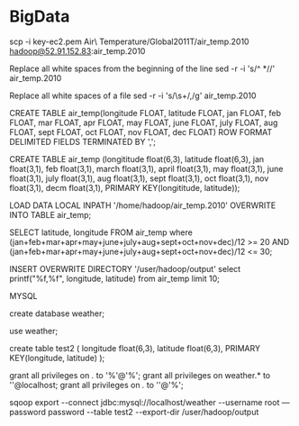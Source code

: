 # BigData


scp -i key-ec2.pem Air\ Temperature/Global2011T/air_temp.2010 hadoop@52.91.152.83:air_temp.2010

Replace all white spaces from the beginning of the line
sed -r -i 's/^ *//' air_temp.2010

Replace all white spaces of a file
sed -r -i 's/\s+/,/g' air_temp.2010

CREATE TABLE air_temp(longitude FLOAT, latitude FLOAT, jan FLOAT, feb FLOAT, mar FLOAT, apr FLOAT, may FLOAT, june FLOAT, july FLOAT, aug FLOAT, sept FLOAT, oct FLOAT, nov FLOAT, dec FLOAT) ROW FORMAT DELIMITED FIELDS TERMINATED BY ','; 

CREATE TABLE air_temp (longititude float(6,3), latitude float(6,3), jan float(3,1), feb float(3,1), march float(3,1), april float(3,1), may float(3,1), june float(3,1), july float(3,1), aug float(3,1), sept float(3,1), oct float(3,1), nov float(3,1), decm float(3,1), PRIMARY KEY(longititude, latitude));

LOAD DATA LOCAL INPATH '/home/hadoop/air_temp.2010' OVERWRITE INTO TABLE air_temp; 

SELECT latitude, longitude FROM air_temp where (jan+feb+mar+apr+may+june+july+aug+sept+oct+nov+dec)/12 >= 20 AND (jan+feb+mar+apr+may+june+july+aug+sept+oct+nov+dec)/12 <= 30;

INSERT OVERWRITE DIRECTORY '/user/hadoop/output' select printf("%f,%f", longitude, latitude) from air_temp limit 10;

MYSQL

create database weather;

use weather;

create table test2 (
longitude float(6,3),
latitude float(6,3),
PRIMARY KEY(longitude, latitude)
);

grant all privileges on *.* to '%'@'%';
grant all privileges on weather.* to ''@localhost;
 grant all privileges on *.* to ''@'%';

sqoop export --connect jdbc:mysql://localhost/weather --username root —password password --table test2 --export-dir /user/hadoop/output

